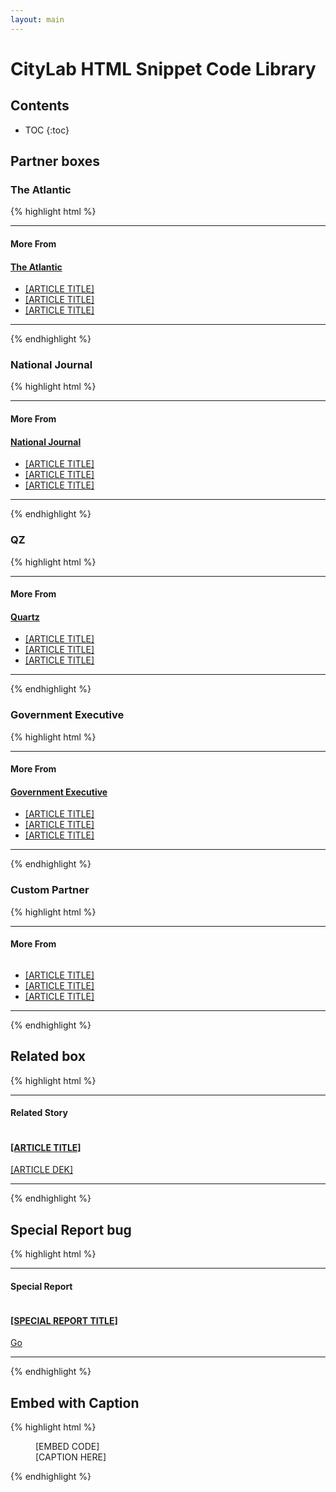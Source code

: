 ```yaml
---
layout: main
---
```


# CityLab HTML Snippet Code Library

## Contents

* TOC
{:toc}

## Partner boxes
### The Atlantic
{% highlight html %}
<!-- START "MORE FROM" THE ATLANTIC v2.0 -->

<aside class="partner-box">
<hr />
<h4 class="module-tag">More From</h4>

<h4 class="logo atlantic"><a href="http://www.theatlantic.com">The Atlantic</a></h4>

<ul>
    <li><a href="[ARTICLE URL]">[ARTICLE TITLE]</a></li>
    <li><a href="[ARTICLE URL]">[ARTICLE TITLE]</a></li>
    <li><a href="[ARTICLE URL]">[ARTICLE TITLE]</a></li>
</ul>

<hr /></aside>
<!-- END "MORE FROM" THE ATLANTIC -->
{% endhighlight %}

### National Journal
{% highlight html %}
<!-- START "MORE FROM" NATIONAL JOURNAL v2.0 -->

<aside class="partner-box">
<hr />
<h4 class="module-tag">More From</h4>

<h4 class="logo nj"><a href="http://www.nationaljournal.com">National Journal</a></h4>

<ul>
    <li><a href="[ARTICLE URL]">[ARTICLE TITLE]</a></li>
    <li><a href="[ARTICLE URL]">[ARTICLE TITLE]</a></li>
    <li><a href="[ARTICLE URL]">[ARTICLE TITLE]</a></li>
</ul>

<hr /></aside>
<!-- END "MORE FROM" NATIONAL JOURNAL -->
{% endhighlight %}

### QZ
{% highlight html %}
<!-- START "MORE FROM" QUARTZ v2.0 -->

<aside class="partner-box">
<hr />
<h4 class="module-tag">More From</h4>

<h4 class="logo qz"><a href="http://qz.com">Quartz</a></h4>

<ul>
    <li><a href="[ARTICLE URL]">[ARTICLE TITLE]</a></li>
    <li><a href="[ARTICLE URL]">[ARTICLE TITLE]</a></li>
    <li><a href="[ARTICLE URL]">[ARTICLE TITLE]</a></li>
</ul>

<hr /></aside>
<!-- END "MORE FROM" QUARTZ -->
{% endhighlight %}

### Government Executive
{% highlight html %}
<!-- START "MORE FROM" GOVEXEC v1.0 -->

<aside class="partner-box">
<hr />
<h4 class="module-tag">More From</h4>

<h4 class="logo govexec"><a href="http://www.govexec.com">Government Executive</a></h4>

<ul>
    <li><a href="[ARTICLE URL]">[ARTICLE TITLE]</a></li>
    <li><a href="[ARTICLE URL]">[ARTICLE TITLE]</a></li>
    <li><a href="[ARTICLE URL]">[ARTICLE TITLE]</a></li>
</ul>

<hr /></aside>
<!-- END "MORE FROM" GOVEXEC -->
{% endhighlight %}

### Custom Partner
{% highlight html %}
<!-- START "MORE FROM" CUSTOM v2.0 -->

<aside class="partner-box">
<hr />
<h4 class="module-tag">More From</h4>

<figure><a href="[URL]"><img alt="" src="[IMAGE URL]" /></a></figure>

<ul>
    <li><a href="[ARTICLE URL]">[ARTICLE TITLE]</a></li>
    <li><a href="[ARTICLE URL]">[ARTICLE TITLE]</a></li>
    <li><a href="[ARTICLE URL]">[ARTICLE TITLE]</a></li>
</ul>

<hr /></aside>
<!-- END "MORE FROM" CUSTOM -->
{% endhighlight %}


## Related box
{% highlight html %}
<!-- START "RELATED STORY" SINGLE STORY BOX v2.0 -->

<aside class="callout related">
<hr />
<h4 class="module-tag">Related Story</h4>

<figure><a href="[URL]"><img alt="" src="[THUMBNAIL URL]" /></a></figure>

<h4 class="hed"><a href="[URL]">[ARTICLE TITLE]</a></h4>

<p class="dek"><a href="[URL]">[ARTICLE DEK]</a></p>

<hr /></aside>
<!-- END "RELATED STORY" SINGLE STORY BOX -->
{% endhighlight %}


## Special Report bug
{% highlight html %}
<!-- START "SPECIAL REPORT" BOX v2.0 -->

<aside class="callout special-report">
<hr />
<h4 class="module-tag">Special Report</h4>

<figure><a href="[URL]"><img alt="" src="[IMAGE URL]" /> </a></figure>

<h4 class="hed"><a href="[URL]">[SPECIAL REPORT TITLE]</a></h4>

<div class="go"><a href="[URL]">Go</a></div>

<hr /></aside>
<!-- END "SPECIAL REPORT" BOX -->
{% endhighlight %}

## Embed with Caption
{% highlight html %}
<figure>
[EMBED CODE]

<figcaption class="caption">[CAPTION HERE]</figcaption>
</figure>
{% endhighlight %}
